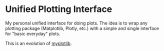 # Unified Plotting Interface

My personal unified interface for doing plots. The idea is to wrap any plotting package (Matplotlib, Plotly, etc.) with a simple and single interface for "basic everyday" plots.

This is an evolution of [myplotlib](https://github.com/SengerM/myplotlib).
